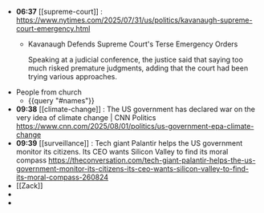 - **06:37** [[supreme-court]] : https://www.nytimes.com/2025/07/31/us/politics/kavanaugh-supreme-court-emergency.html
	- Kavanaugh Defends Supreme Court's Terse Emergency Orders
	  
	  Speaking at a judicial conference, the justice said that saying too much risked premature judgments, adding that the court had been trying various approaches.
- People from church
	- {{query "#names"}}
- **09:38** [[climate-change]] : The US government has declared war on the very idea of climate change | CNN Politics https://www.cnn.com/2025/08/01/politics/us-government-epa-climate-change
- **09:39** [[surveillance]] : Tech giant Palantir helps the US government monitor its citizens. Its CEO wants Silicon Valley to find its moral compass https://theconversation.com/tech-giant-palantir-helps-the-us-government-monitor-its-citizens-its-ceo-wants-silicon-valley-to-find-its-moral-compass-260824
- [[Zack]]
-
-